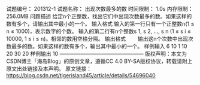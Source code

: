 试题编号：	201312-1
试题名称：	出现次数最多的数
时间限制：	1.0s
内存限制：	256.0MB
问题描述
	给定n个正整数，找出它们中出现次数最多的数。如果这样的数有多个，请输出其中最小的一个。
输入格式
	输入的第一行只有一个正整数n(1 ≤ n ≤ 1000)，表示数字的个数。
	输入的第二行有n个整数s 1, s 2, …, s n (1 ≤ s i ≤ 10000, 1 ≤ i ≤ n)。相邻的数用空格分隔。
输出格式
　　输出这n个次数中出现次数最多的数。如果这样的数有多个，输出其中最小的一个。
样例输入
6
10 1 10 20 30 20
样例输出
10 
————————————————
版权声明：本文为CSDN博主「海岛Blog」的原创文章，遵循CC 4.0 BY-SA版权协议，转载请附上原文出处链接及本声明。
原文链接：https://blog.csdn.net/tigerisland45/article/details/54696040
<!--stackedit_data:
eyJoaXN0b3J5IjpbMjg0OTg1ODkxLC0xMDc4MzQ3NjQ5XX0=
-->
